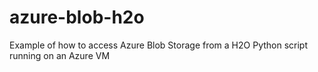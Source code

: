# azure-blob-h2o
Example of how to access Azure Blob Storage from  a H2O Python script running on an Azure VM
